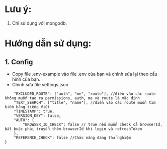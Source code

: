 # Lưu ý:
1. Chỉ sử dụng với mongodb.
# Hướng dẫn sử dụng: 
## 1. Config
- Copy file .env-example vào file .env của bạn và chỉnh sửa lại theo cấu hình của bạn.
- Chỉnh sửa file settings.json
 
```javascript{
    "EXCLUDED_ROUTE": ["auth", "me", "route"], //điền vào các route không muốn tạo ra permissions, auth, me và route là mặc định
    "TEXT_SEARCH": ["title", "name"], //điền vào các route muốn tìm kiếm bằng tiếng Việt
    "TIMESTAMP": true,
    "VERSION_KEY": false,
    "AUTH": {
        "BROWSER_ID_CHECK": false // true nếu muốn check cả browserId, bắt buộc phải truyền thêm browserId khi login và refreshToken
    },
    "REFERENCE_CHECK": false //Chức năng đang thử nghiệm
}


